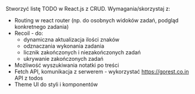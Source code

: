 Stworzyć listę TODO w React.js z CRUD.
Wymagania/skorzystaj z:
- Routing w react router (np. do osobnych widoków zadań, podgląd konkretnego zadania)
- Recoil - do:
     - dynamiczna aktualizacja ilości znaków
     - odznaczania wykonania zadania
     - licznik zakończonych i niezakończonych zadań
     - ukrywanie zakończonych zadań
- Możliwość wyszukiwania notatki po treści
- Fetch API, komunikacja z serwerem - wykorzystać https://gorest.co.in API z todos
- Theme UI do styli i komponentów


